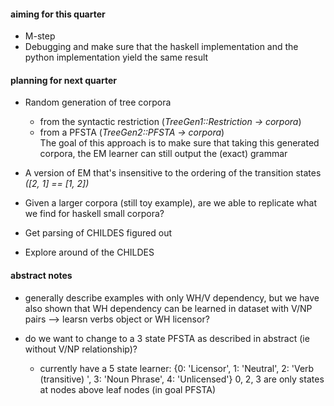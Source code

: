#### aiming for this quarter
* M-step
* Debugging and make sure that the haskell implementation and the python implementation yield the same result

#### planning for next quarter
* Random generation of tree corpora
  * from the syntactic restriction (_TreeGen1::Restriction -> corpora_)  
  * from a PFSTA (_TreeGen2::PFSTA -> corpora_)  
 The goal of this approach is to make sure that taking this generated corpora, the EM learner can still output the (exact) grammar

* A version of EM that's insensitive to the ordering of the transition states _([2, 1] == [1, 2])_
* Given a larger corpora (still toy example), are we able to replicate what we find for haskell small corpora?
* Get parsing of CHILDES figured out
* Explore around of the CHILDES

#### abstract notes

* generally describe examples with only WH/V dependency, but we have also shown that WH dependency can be 
  learned in dataset with V/NP pairs --> learsn verbs object or WH licensor? 


* do we want to change to a 3 state PFSTA as described in abstract (ie without V/NP relationship)? 
  * currently have a 5 state learner: 
    {0: 'Licensor', 1: 'Neutral', 2: 'Verb (transitive) ', 3: 'Noun Phrase', 4: 'Unlicensed'}
    0, 2, 3 are only states at nodes above leaf nodes (in goal PFSTA)



